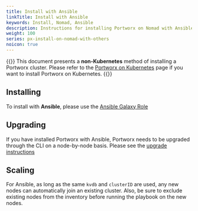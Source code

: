 ```yaml
---
title: Install with Ansible
linkTitle: Install with Ansible
keywords: Install, Nomad, Ansible
description: Instructions for installing Portworx on Nomad with Ansible.
weight: 100
series: px-install-on-nomad-with-others
noicon: true
---
```


{{<info>}}
This document presents a **non-Kubernetes** method of installing a Portworx cluster. Please refer to the [Portworx on Kubernetes](/portworx-install-with-kubernetes/) page if you want to install Portworx on Kubernetes.
{{</info>}}


## Installing

To install with **Ansible**, please use the [Ansible Galaxy Role](https://galaxy.ansible.com/portworx/portworx-defaults/)

## Upgrading

If you have installed Portworx with Ansible, Portworx needs to be upgraded through the CLI on a node-by-node basis. Please see the [upgrade instructions](/install-with-other/operate-and-maintain)

## Scaling

For Ansible, as long as the same `kvdb` and `clusterID` are used, any new nodes can automatically join an existing cluster. Also, be sure to exclude existing nodes from the inventory before running the playbook on the new nodes.
